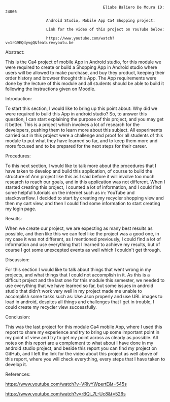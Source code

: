                                               Eliabe Baliero De Moura ID: 24066 

                      Android Studio, Mobile App Ca4 Shopping project: 

                      Link for the video of this project on YouTube below: 

                      https://www.youtube.com/watch?v=1rG9EQdyvgQ&feature=youtu.be

 

Abstract: 

This is the Ca4 project of mobile App in Android studio, for this module we were required to create or build a Shopping App in Android studio where users will be allowed to make purchase, and buy they product, keeping their order history and browser thought this App. The App requirements were done by the lecture of this module and all students should be able to build it following the instructions given on Moodle.   

Introduction: 

To start this section, I would like to bring up this point about: Why did we were required to build this App in android studio?                                                               So, to answer this question, I can start explaining the purpose of this project, and you may get it better. This is a project which involves a lot of research for the developers, pushing them to learn more about this subject. All experiments carried out in this project were a challenge and proof for all students of this module to put what they have learned so far, and to keep them more and more focused and to be prepared for the next steps for their career. 

Procedures: 

To this next section, I would like to talk more about the procedures that I have taken to develop and build this application, of course to build the structure of Ann project like this as I said before it will involve too much research to reach our goals, and in this application was not different. When I started creating this project, I counted a lot of information, and I could find some helpful tutorials on the internet such as in: YouTube and stackoverflow. I decided to start by creating my recycler shopping view and then my cart view, and then I could find some information to start creating my login page. 

Results: 

When we create our project, we are expecting as many best results as possible, and then like this we can feel like the project was a good one, in my case it was not different, as I mentioned previously, I could find a lot of information and use everything that I learned to achieve my results, but of course I got some unexcepted events as well which I couldn't get through.  

Discussion: 

For this section I would like to talk about things that went wrong in my projects, and what things that I could not accomplish in it. As this is a difficult project and the last one for this module this semester, we needed to use everything that we have learned so far, but some issues in android studio that didn’t work very well in my project made me unable to accomplish some tasks such as: Use Json properly and use URL images to load in android, despites all things and challenges that I get in trouble, I could create my recycler view successfully. 

Conclusion: 

This was the last project for this module Ca4 mobile App, where I used this report to share my experience and try to bring up some important point in my point of view and try to get my point across as clearly as possible. All notes on this report are a complement to what about I have done in my android studio project, and beside this report you can find my project on GitHub, and I left the link for the video about this project as well above of this report, where you will check everything, every steps that I have taken to develop it. 

 

References: 

https://www.youtube.com/watch?v=VRlvYWpertE&t=545s 

https://www.youtube.com/watch?v=rBQi_7L-Uc8&t=526s 

 
